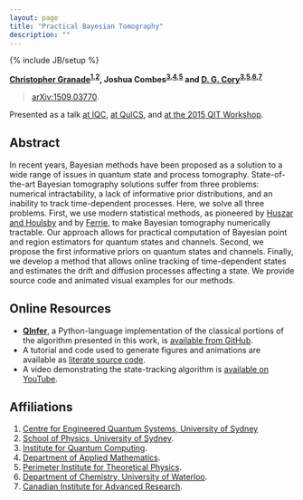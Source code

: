 ```yaml
---
layout: page
title: "Practical Bayesian Tomography"
description: ""
---
```

{% include JB/setup %}

**[Christopher Granade](/)<sup>[1](#affil1),[2](#affil2)</sup>, Joshua Combes<sup>[3](#affil3),[4](#affil4),[5](#affil5)</sup> and [D. G. Cory](http://iqc.uwaterloo.ca/iqc-directory/dcory/)<sup>[3](#affil3),[5](#affil5),[6](#affil6),[7](#affil7)</sup>**

 > [arXiv:1509.03770](https://scirate.com/arxiv/1509.03770).
 
Presented as a talk [at IQC](../talks/iqc/09-2015), [at QuICS](../talks/quics/09-2015), and [at the 2015 QIT Workshop](../talks/qit-workshop/12-2015).

## Abstract ##

In recent years, Bayesian methods have been proposed as a solution to a wide range of issues in quantum state and process tomography. State-of-the-art Bayesian tomography solutions suffer from three problems: numerical intractability, a lack of informative prior distributions, and an inability to track time-dependent processes. Here, we solve all three problems. First, we use modern statistical methods, as pioneered by [Huszar and Houlsby](https://dx.doi.org/10.1103/PhysRevA.85.052120) and by [Ferrie](https://dx.doi.org/10.1088/1367-2630/16/9/093035), to make Bayesian tomography numerically tractable. Our approach allows for practical computation of Bayesian point and region estimators for quantum states and channels. Second, we propose the first informative priors on quantum states and channels. Finally, we develop a method that allows online tracking of time-dependent states and estimates the drift and diffusion processes affecting a state. We provide source code and animated visual examples for our methods.

## Online Resources ##

- [**QInfer**](https://github.com/csferrie/python-qinfer), a Python-language
implementation of the classical portions of the algorithm presented in this work, is
[available from GitHub](https://github.com/csferrie/python-qinfer).
- A tutorial and code used to generate figures and animations are available
as [literate source code](https://gist.github.com/cgranade/9b3f8c4c8173eebf5f35).
- A video demonstrating the state-tracking algorithm is [available on YouTube](https://www.youtube.com/watch?v=22ejRV0Kx2g).

## Affiliations ##

1. <a id="affil1"></a>[Centre for Engineered Quantum Systems, University of Sydney](http://equs.org/)
2. <a id="affil2"></a>[School of Physics, University of Sydney](http://sydney.edu.au/science/physics/).
3. <a id="affil3"></a>[Institute for Quantum Computing](https://iqc.uwaterloo.ca/).
4. <a id="affil4"></a>[Department of Applied Mathematics](https://uwaterloo.ca/applied-mathematics/).
5. <a id="affil5"></a>[Perimeter Institute for Theoretical Physics](http://www.perimeterinstitute.ca/).
6. <a id="affil6"></a>[Department of Chemistry, University of Waterloo](https://uwaterloo.ca/chemistry/).
7. <a id="affil7"></a>[Canadian Institute for Advanced Research](http://www.cifar.ca/).